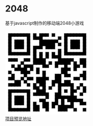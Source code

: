 # 2048
基于javascript制作的移动端2048小游戏

![项目二维码](/2048项目二维码.png)
<br>
[项目预览地址](http://www.linyouhang.cn/2048)
